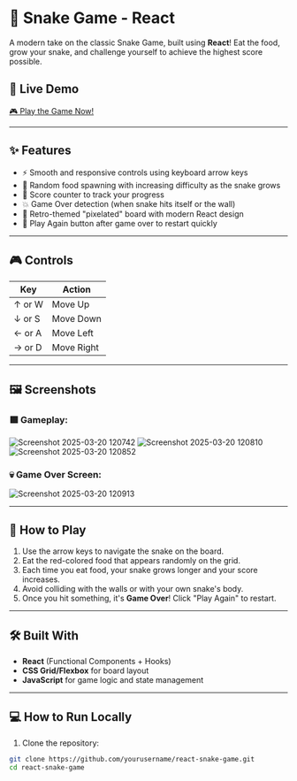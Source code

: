 # 🐍 Snake Game - React

A modern take on the classic Snake Game, built using **React**! Eat the food, grow your snake, and challenge yourself to achieve the highest score possible.

## 🚀 Live Demo

[🎮 Play the Game Now!](https://your-live-demo-link.com)

---

## ✨ Features

- ⚡ Smooth and responsive controls using keyboard arrow keys
- 🍎 Random food spawning with increasing difficulty as the snake grows
- 🎯 Score counter to track your progress
- 💥 Game Over detection (when snake hits itself or the wall)
- 🌱 Retro-themed "pixelated" board with modern React design
- 🔄 Play Again button after game over to restart quickly

---

## 🎮 Controls

| Key     | Action               |
|---------|----------------------|
| ↑ or W  | Move Up              |
| ↓ or S  | Move Down            |
| ← or A  | Move Left            |
| → or D  | Move Right           |

---

## 🖼️ Screenshots

### 🟩 Gameplay:
![Screenshot 2025-03-20 120742](https://github.com/user-attachments/assets/4037728a-1ace-4ece-990a-848ecfe02a00)
![Screenshot 2025-03-20 120810](https://github.com/user-attachments/assets/6012ce41-ab55-4746-85b0-e7099235e54b)
![Screenshot 2025-03-20 120852](https://github.com/user-attachments/assets/647d1d0c-5332-41ca-81b3-cbb8f6481e8e)

### 💀 Game Over Screen:
![Screenshot 2025-03-20 120913](https://github.com/user-attachments/assets/26cd32fe-3957-41e1-b05d-91a14be2f93c)

---

## 📝 How to Play

1. Use the arrow keys to navigate the snake on the board.
2. Eat the red-colored food that appears randomly on the grid.
3. Each time you eat food, your snake grows longer and your score increases.
4. Avoid colliding with the walls or with your own snake's body.
5. Once you hit something, it's **Game Over**! Click "Play Again" to restart.

---

## 🛠️ Built With

- **React** (Functional Components + Hooks)
- **CSS Grid/Flexbox** for board layout
- **JavaScript** for game logic and state management

---

## 💻 How to Run Locally

1. Clone the repository:

```bash
git clone https://github.com/yourusername/react-snake-game.git
cd react-snake-game
